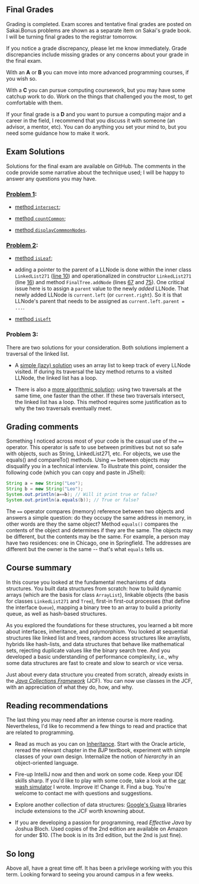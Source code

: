 
## Final Grades


Grading is completed. Exam scores and tentative final grades are posted on Sakai.Bonus problems are shown as a separate item on Sakai's grade book. I will be turning final grades to the registrar tomorrow.

If you notice a grade discrepancy, please let me know immediately. Grade discrepancies include missing grades or any concerns about your grade in the final exam.

With an **A** or **B** you can move into more advanced programming courses, if you wish so.

With a **C** you can pursue computing coursework, but you may have some catchup work to do. Work on the things that challenged you the most, to get comfortable with them.

If your final grade is a **D** and you want to pursue a computing major and a career in the field, I recommend that you discuss it with someone (an advisor, a mentor, etc). You can do anything you set your mind to, but you need some guidance how to make it work.



## Exam Solutions

Solutions for the final exam are available on GitHub. The comments in the code provide some narrative  about the technique used; I will be happy to answer any questions you may have.

### [Problem 1](https://github.com/lgreco/DataStructures/blob/master/Exams/SU21_Final/src/FinalList.java):

* [method `intersect`](https://github.com/lgreco/DataStructures/blob/a2efd96911f745f672ddbec874964cceb62b697f/Exams/SU21_Final/src/FinalList.java#L50);

* [method `countCommon`](https://github.com/lgreco/DataStructures/blob/a2efd96911f745f672ddbec874964cceb62b697f/Exams/SU21_Final/src/FinalList.java#L104);

* [method `displayCommmonNodes`](https://github.com/lgreco/DataStructures/blob/a2efd96911f745f672ddbec874964cceb62b697f/Exams/SU21_Final/src/FinalList.java#L139).

### [Problem 2](https://github.com/lgreco/DataStructures/blob/master/Exams/SU21_Final/src/FinalTree.java):

* [method `isLeaf`](https://github.com/lgreco/DataStructures/blob/a2efd96911f745f672ddbec874964cceb62b697f/Exams/SU21_Final/src/FinalTree.java#L24);

* adding a pointer to the parent of a LLNode is done within the inner class `LinkedList271` ([line 10](https://github.com/lgreco/DataStructures/blob/a2efd96911f745f672ddbec874964cceb62b697f/Exams/SU21_Final/src/FinalTree.java#L10)) and operationalized in constructor `LinkedList271` (line [16](https://github.com/lgreco/DataStructures/blob/a2efd96911f745f672ddbec874964cceb62b697f/Exams/SU21_Final/src/FinalTree.java#L16)) and method `FinalTree.addNode` (lines [67](https://github.com/lgreco/DataStructures/blob/a2efd96911f745f672ddbec874964cceb62b697f/Exams/SU21_Final/src/FinalTree.java#L67) and [75](https://github.com/lgreco/DataStructures/blob/a2efd96911f745f672ddbec874964cceb62b697f/Exams/SU21_Final/src/FinalTree.java#L75)). One critical issue here is to assign a `parent` value to the newly *added* LLNode. That newly added LLNode is `current.left` (or `current.right`). So it is that LLNode's parent that needs to be assigned as `current.left.parent = ...`.

* [method `isLeft`](https://github.com/lgreco/DataStructures/blob/a2efd96911f745f672ddbec874964cceb62b697f/Exams/SU21_Final/src/FinalTree.java#L29)

### Problem 3:

There are two solutions for your consideration. Both solutions implement a traversal of the linked list.

* A [simple (lazy) solution](https://github.com/lgreco/DataStructures/blob/a2efd96911f745f672ddbec874964cceb62b697f/ChooChoo/Loopy/src/LoopyList.java#L60) uses an array list to keep track of every LLNode visited. If during its traversal the lazy method returns to a visited LLNode, the linked list has a loop.

* There is also a [more algorithmic solution](https://github.com/lgreco/DataStructures/blob/a2efd96911f745f672ddbec874964cceb62b697f/ChooChoo/Loopy/src/LoopyList.java#L90): using two traversals at the same time, one faster than the other. If these two traversals intersect, the linked list has a loop. This method requires some justification as to why the two traversals eventually meet.

## Grading comments

Something I noticed across most of your code is the casual use of the `==` operator. This operator is safe to use between primitives but not so safe with objects, such as String, LinkedList271, etc. For objects, we use the equals() and compareTo() methods. Using `==` between objects may disqualify you in a technical interview. To illustrate this point, consider the following code (which you can copy and paste in JShell):

```java
String a = new String("Leo");
String b = new String("Leo");
System.out.println(a==b); // Will it print true or false?
System.out.println(a.equals(b)); // True or false?
```

The `==` operator compares (memory) reference between two objects and answers a simple question: do they occupy the same address in memory, in other words are they the same object? Method `equals()` compares the contents of the object and determines if they are the same. The objects may be different, but the contents may be the same. For example, a person may have two residences: one in Chicago, one in Springfield. The addresses are different but the owner is the same -- that's what `equals` tells us.

## Course summary

In this course you looked at the fundamental mechanisms of data structures. You built data structures from scratch: how to build dynamic arrays (which are the basis for class `ArrayList`), linkable objects (the basis for classes `LinkedList271` and `Tree`), first-in first-out processes (that define the interface `Queue`), mapping a binary tree to an array to build a priority queue, as well as hash-based structures.

As you explored the foundations for these structures, you learned a bit more about interfaces, inheritance, and polymorphism. You looked at sequential structures like linked list and trees, random access structures like arraylists, hybrids like hash-lists, and data structures that behave like mathematical sets, rejecting duplicate values like the binary search tree. And you developed a basic understanding of performance complexity, i.e., why some data structures are fast to create and slow to search or vice versa.

Just about every data structure you created from scratch, already exists in the *[Java Collections Framework](https://docs.oracle.com/javase/8/docs/technotes/guides/collections/overview.html)* (JCF). You can now use classes in the JCF, with an appreciation of what they do, how, and why.

## Reading recommendations

The last thing you may need after an intense course is more reading. Nevertheless, I'd like to recommend a few things to read and practice that are related to programming.

* Read as much as you can on [Inheritance](https://docs.oracle.com/javase/tutorial/java/IandI/subclasses.html). Start with the Oracle article, reread the relevant chapter in the *BJP* textbook, experiment with simple classes of your own design. Internalize the notion of *hierarchy* in an object-oriented language.

* Fire-up IntelliJ now and then and work on some code. Keep your IDE skills sharp. If you'd like to play with some code, take a look at the [car wash simulator](https://github.com/lgreco/DataStructures/tree/master/LeosCarWash/src) I wrote. Improve it! Change it. Find a bug. You're welcome to contact me with questions and suggestions.

* Explore another collection of data structures: [Google's Guava](https://github.com/google/guava#guava-google-core-libraries-for-java) libraries include extensions to the JCF worth knowning about.

* If you are developing a passion for programming, read *Effective Java* by Joshua Bloch. Used copies of the 2nd edition are available on Amazon for under $10. (The book is in its 3rd edition, but the 2nd is just fine).

## So long

Above all, have a great time off. It has been a privilege working with you this term. Looking forward to seeing you around campus in a few weeks.

